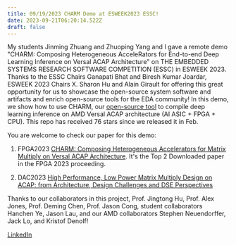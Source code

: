 ```yaml
---
title: 09/19/2023 CHARM Demo at ESWEEK2023 ESSC!
date: 2023-09-21T06:20:14.522Z
draft: false
---
```


My students Jinming Zhuang and Zhuoping Yang and I gave a remote demo "CHARM: Composing Heterogeneous AcceleRators for End-to-end Deep Learning Inference on Versal ACAP Architecture" on THE EMBEDDED SYSTEMS RESEARCH SOFTWARE COMPETITION (ESSC) in ESWEEK 2023. 
Thanks to the ESSC Chairs Ganapati Bhat and Biresh Kumar Joardar, ESWEEK 2023 Chairs X. Sharon Hu and Alain Girault for offering this great opportunity for us to showcase the open-source system software and artifacts and enrich open-source tools for the EDA community! In this demo, we show how to use CHARM, our [open-source tool](https://github.com/arc-research-lab/CHARM) to compile deep learning inference on AMD Versal ACAP architecture (AI ASIC + FPGA + CPU). This repo has received 76 stars since we released it in Feb. 

You are welcome to check our paper for this demo: 

1. FPGA2023  [CHARM: Composing Heterogeneous Accelerators for Matrix Multiply on Versal ACAP Architecture](https://dl.acm.org/doi/pdf/10.1145/3543622.3573210). It's the Top 2 Downloaded paper in the FPGA 2023 proceeding. 

2. DAC2023 [High Performance, Low Power Matrix Multiply Design on ACAP: from Architecture, Design Challenges and DSE Perspectives](https://peipeizhou-eecs.github.io/publication/2023dac/2023dac.pdf) 

Thanks to our collaborators in this project, Prof. Jingtong Hu, Prof. Alex Jones, Prof. Deming Chen, Prof. Jason Cong, student collaborators Hanchen Ye, Jason Lau, and our AMD collaborators Stephen Neuendorffer, Jack Lo, and Kristof Denolf!


[LinkedIn](https://www.linkedin.com/posts/zhoupeipei_my-students-jinming-zhuang-and-zhuoping-yang-activity-7110396175970623489-PGK4?utm_source=share&utm_medium=member_desktop)
